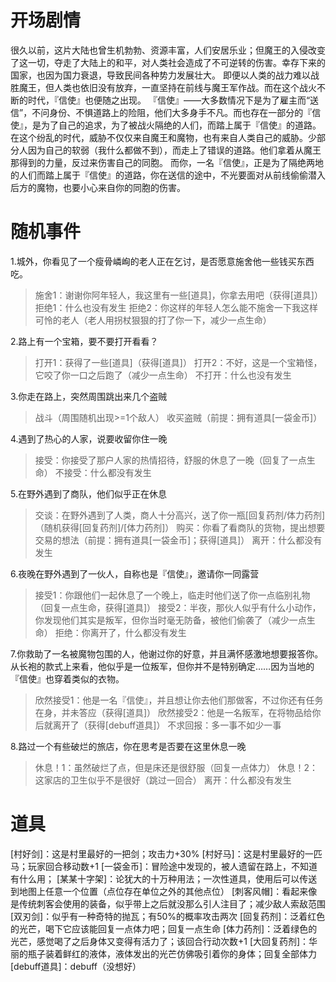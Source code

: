 # 开场剧情

很久以前，这片大陆也曾生机勃勃、资源丰富，人们安居乐业；但魔王的入侵改变了这一切，夺走了大陆上的和平，对人类社会造成了不可逆转的伤害。幸存下来的国家，也因为国力衰退，导致民间各种势力发展壮大。
即便以人类的战力难以战胜魔王，但人类也依旧没有放弃，一直坚持在前线与魔王军作战。而在这个战火不断的时代，『信使』也便随之出现。
『信使』——大多数情况下是为了雇主而“送信”，不问身份、不惧道路上的险阻，他们大多身手不凡。而也存在一部分的『信使』，是为了自己的追求，为了被战火隔绝的人们，而踏上属于『信使』的道路。
在这个纷乱的时代，威胁不仅仅来自魔王和魔物，也有来自人类自己的威胁。少部分人因为自己的软弱（我什么都做不到），而走上了错误的道路。他们拿着从魔王那得到的力量，反过来伤害自己的同胞。
而你，一名『信使』，正是为了隔绝两地的人们而踏上属于『信使』的道路，你在送信的途中，不光要面对从前线偷偷潜入后方的魔物，也要小心来自你的同胞的伤害。

# 随机事件

1.城外，你看见了一个瘦骨嶙峋的老人正在乞讨，是否愿意施舍他一些钱买东西吃。
>施舍1：谢谢你阿年轻人，我这里有一些[道具]，你拿去用吧（获得[道具]）
>拒绝1：什么也没有发生
>拒绝2：你这样的年轻人怎么能不施舍一下我这样可怜的老人（老人用拐杖狠狠的打了你一下，减少一点生命）

2.路上有一个宝箱，要不要打开看看？
>打开1：获得了一些[道具]（获得[道具]）
>打开2：不好，这是一个宝箱怪，它咬了你一口之后跑了（减少一点生命）
>不打开：什么也没有发生

3.你走在路上，突然周围跳出来几个盗贼
>战斗（周围随机出现>=1个敌人）
>收买盗贼（前提：拥有道具[一袋金币]）

4.遇到了热心的人家，说要收留你住一晚
>接受：你接受了那户人家的热情招待，舒服的休息了一晚（回复了一点生命）
>不接受：什么都没有发生

5.在野外遇到了商队，他们似乎正在休息
>交谈：在野外遇到了人类，商人十分高兴，送了你一瓶[回复药剂/体力药剂]（随机获得[回复药剂]/[体力药剂]）
>购买：你看了看商队的货物，提出想要交易的想法（前提：拥有道具[一袋金币]；获得[道具]）
>离开：什么都没有发生

6.夜晚在野外遇到了一伙人，自称也是『信使』，邀请你一同露营
>接受1：你跟他们一起休息了一个晚上，临走时他们送了你一点临别礼物（回复一点生命，获得[道具]）
>接受2：半夜，那伙人似乎有什么小动作，你发现他们其实是叛军，但你当时毫无防备，被他们偷袭了（减少一点生命）
>拒绝：你离开了，什么都没有发生

7.你救助了一名被魔物包围的人，他谢过你的好意，并且满怀感激地想要报答你。从长袍的款式上来看，他似乎是一位叛军，但你并不是特别确定……因为当地的『信使』也穿着类似的衣物。
>欣然接受1：他是一名『信使』，并且想让你去他们那做客，不过你还有任务在身，并未答应（获得[道具]）
>欣然接受2：他是一名叛军，在将物品给你后就离开了（获得[debuff道具]）
>不求回报：多一事不如少一事

8.路过一个有些破烂的旅店，你在思考是否要在这里休息一晚
>休息！1：虽然破烂了点，但是床还是很舒服（回复一点体力）
>休息！2：这家店的卫生似乎不是很好（跳过一回合）
>离开：什么都没有发生

# 道具

[村好剑]：这是村里最好的一把剑；攻击力+30%
[村好马]：这是村里最好的一匹马；玩家回合移动数+1
[一袋金币]：冒险途中发现的，被人遗留在路上，不知道有什么用；
[某某十字架]：论犹大的十万种用法；一次性道具，使用后可以传送到地图上任意一个位置（点位存在单位之外的其他点位）
[刺客风帽]：看起来像是传统刺客会使用的装备，似乎带上之后就没那么引人注目了；减少敌人索敌范围
[双刃剑]：似乎有一种奇特的抛瓦；有50%的概率攻击两次
[回复药剂]：泛着红色的光芒，喝下它应该能回复一点体力吧；回复一点生命
[体力药剂]：泛着绿色的光芒，感觉喝了之后身体又变得有活力了；该回合行动次数+1
[大回复药剂]：华丽的瓶子装着鲜红的液体，液体发出的光芒仿佛吸引着你的身体；回复全部体力
[debuff道具]：debuff（没想好）